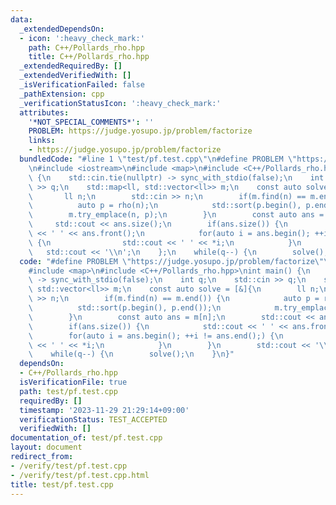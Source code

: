 ```yaml
---
data:
  _extendedDependsOn:
  - icon: ':heavy_check_mark:'
    path: C++/Pollards_rho.hpp
    title: C++/Pollards_rho.hpp
  _extendedRequiredBy: []
  _extendedVerifiedWith: []
  _isVerificationFailed: false
  _pathExtension: cpp
  _verificationStatusIcon: ':heavy_check_mark:'
  attributes:
    '*NOT_SPECIAL_COMMENTS*': ''
    PROBLEM: https://judge.yosupo.jp/problem/factorize
    links:
    - https://judge.yosupo.jp/problem/factorize
  bundledCode: "#line 1 \"test/pf.test.cpp\"\n#define PROBLEM \"https://judge.yosupo.jp/problem/factorize\"\
    \n#include <iostream>\n#include <map>\n#include <C++/Pollards_rho.hpp>\nint main()\
    \ {\n    std::cin.tie(nullptr) -> sync_with_stdio(false);\n    int q;\n    std::cin\
    \ >> q;\n    std::map<ll, std::vector<ll>> m;\n    const auto solve = [&]{\n \
    \       ll n;\n        std::cin >> n;\n        if(m.find(n) == m.end()) {\n  \
    \          auto p = rho(n);\n            std::sort(p.begin(), p.end());\n    \
    \        m.try_emplace(n, p);\n        }\n        const auto ans = m[n];\n   \
    \     std::cout << ans.size();\n        if(ans.size()) {\n            std::cout\
    \ << ' ' << ans.front();\n            for(auto i = ans.begin(); ++i != ans.end();)\
    \ {\n                std::cout << ' ' << *i;\n            }\n        }\n     \
    \   std::cout << '\\n';\n    };\n    while(q--) {\n        solve();\n    }\n}\n"
  code: "#define PROBLEM \"https://judge.yosupo.jp/problem/factorize\"\n#include <iostream>\n\
    #include <map>\n#include <C++/Pollards_rho.hpp>\nint main() {\n    std::cin.tie(nullptr)\
    \ -> sync_with_stdio(false);\n    int q;\n    std::cin >> q;\n    std::map<ll,\
    \ std::vector<ll>> m;\n    const auto solve = [&]{\n        ll n;\n        std::cin\
    \ >> n;\n        if(m.find(n) == m.end()) {\n            auto p = rho(n);\n  \
    \          std::sort(p.begin(), p.end());\n            m.try_emplace(n, p);\n\
    \        }\n        const auto ans = m[n];\n        std::cout << ans.size();\n\
    \        if(ans.size()) {\n            std::cout << ' ' << ans.front();\n    \
    \        for(auto i = ans.begin(); ++i != ans.end();) {\n                std::cout\
    \ << ' ' << *i;\n            }\n        }\n        std::cout << '\\n';\n    };\n\
    \    while(q--) {\n        solve();\n    }\n}"
  dependsOn:
  - C++/Pollards_rho.hpp
  isVerificationFile: true
  path: test/pf.test.cpp
  requiredBy: []
  timestamp: '2023-11-29 21:29:14+09:00'
  verificationStatus: TEST_ACCEPTED
  verifiedWith: []
documentation_of: test/pf.test.cpp
layout: document
redirect_from:
- /verify/test/pf.test.cpp
- /verify/test/pf.test.cpp.html
title: test/pf.test.cpp
---
```


